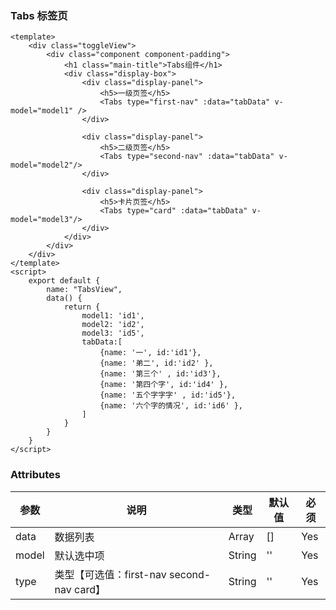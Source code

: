 ### Tabs 标签页

<template>
    <div class="toggleView">
        <div class="component component-padding">
            <h1 class="main-title">Tabs组件</h1>
            <div class="display-box">
                <div class="display-panel">
                    <h5>一级页签</h5>
                    <Tabs type="first-nav" :data="tabData" v-model="model1" />
                </div>
                <div class="display-panel">
                    <h5>二级页签</h5>
                    <Tabs type="second-nav" :data="tabData" v-model="model2"/>
                </div>            
                <div class="display-panel">
                    <h5>卡片页签</h5>
                    <Tabs type="card" :data="tabData" v-model="model3"/>
                </div>
            </div>
        </div>
    </div>
</template>

<script>
    export default {
        name: "TabsView",
        data() {
            return {
                model1: 'id1',
                model2: 'id2',
                model3: 'id5',
                tabData:[
                    {name: '一', id:'id1'},
                    {name: '弟二', id:'id2' },
                    {name: '第三个' , id:'id3'},
                    {name: '第四个字', id:'id4' },
                    {name: '五个字字字' , id:'id5'},
                    {name: '六个字的情况', id:'id6' },
                ]
            }
        }
    }
</script>

<style lang="stylus" scoped>
.component 
    .main-title
        margin-bottom 30px
        border-bottom 1px solid #ddd
        padding-bottom 12px
    .display-box 
        padding 20px
        .display-panel
            margin-bottom 60px
            h5 
                margin-bottom 10px

</style>


```vue
<template>
    <div class="toggleView">
        <div class="component component-padding">
            <h1 class="main-title">Tabs组件</h1>
            <div class="display-box">
                <div class="display-panel">
                    <h5>一级页签</h5>
                    <Tabs type="first-nav" :data="tabData" v-model="model1" />
                </div>
            
                <div class="display-panel">
                    <h5>二级页签</h5>
                    <Tabs type="second-nav" :data="tabData" v-model="model2"/>
                </div>
            
                <div class="display-panel">
                    <h5>卡片页签</h5>
                    <Tabs type="card" :data="tabData" v-model="model3"/>
                </div>
            </div>
        </div>
    </div>
</template>
<script>
    export default {
        name: "TabsView",
        data() {
            return {
                model1: 'id1',
                model2: 'id2',
                model3: 'id5',
                tabData:[
                    {name: '一', id:'id1'},
                    {name: '弟二', id:'id2' },
                    {name: '第三个' , id:'id3'},
                    {name: '第四个字', id:'id4' },
                    {name: '五个字字字' , id:'id5'},
                    {name: '六个字的情况', id:'id6' },
                ]
            }
        }
    }
</script>

```

### Attributes

| 参数     |    说明     | 类型    | 默认值    | 必须    |
| -------  |   ----     | ------  | -------   | ------ |
| data     |  数据列表   | Array   | []        | Yes     |
| model    |  默认选中项 | String  |  ''       | Yes     |
| type    |  类型【可选值：first-nav second-nav card】 | String  |  ''       | Yes     |
